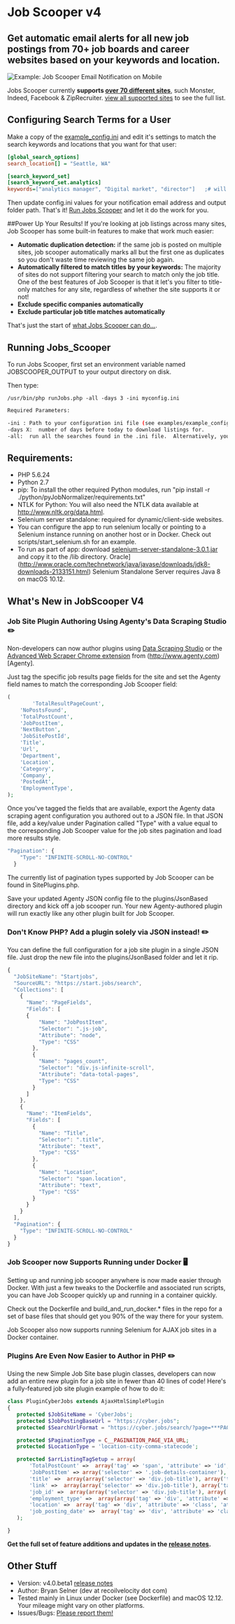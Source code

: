 # Job Scooper v4
## Get automatic email alerts for all new job postings from 70+ job boards and career websites based on your keywords and location.

![Example: Job Scooper Email Notification on Mobile](http://www.bryanselner.com/www-root-wpblog/wp-content/uploads/2014/07/JobScooperResultEmailMobile-250pxw.png "Example: Job Scooper Email Notification on Mobile")

Jobs Scooper currently **supports [over 70 different sites](../../wiki/Job-Sites-Supported-by-Jobs-Scooper)**, such Monster, Indeed, Facebook & ZipRecruiter.  [view all supported sites](../../wiki/Job-Sites-Supported-by-Jobs-Scooper) to see the full list.

## Configuring Search Terms for a User
Make a copy of the [example_config.ini](examples/example_config.ini) and edit it's settings to match the search keywords and locations that you want for that user:
```INI
[global_search_options]
search_location[] = "Seattle, WA"

[search_keyword_set]
[search_keyword_set.analytics]
keywords=["analytics manager", "Digital market", "director"]   ;# will pick up analytics manager and senior/sr analytics manager

```

Then update config.ini values for your notification email address and output folder path.  That's it!  [Run Jobs Scooper](../wiki/Running-Jobs-Scooper) and let it do the work for you.

##Power Up Your Results!
If you're looking at job listings across many sites, Job Scooper has some built-in features to make that work much easier:
* **Automatic duplication detection:**  if the same job is posted on multiple sites, job scooper automatically marks all but the first one as duplicates so you don't waste time reviewing the same job again.
* **Automatically filtered to match titles by your keywords:**  The majority of sites do not support filtering your search to match only the job title.  One of the best features of Job Scooper is that it let's you filter to title-only matches for any site, regardless of whether the site supports it or not!
* **Exclude specific companies automatically**
* **Exclude particular job title matches automatically**

That's just the start of [what Jobs Scooper can do...](../../wiki).

## Running Jobs_Scooper
To run Jobs Scooper, first set an environment variable named JOBSCOOPER_OUTPUT to your output directory on disk.

Then type:
```
/usr/bin/php runJobs.php -all -days 3 -ini myconfig.ini
```

```bash
Required Parameters:

-ini : Path to your configuration ini file (see examples/example_config.ini)
-days X:  number of days before today to download listings for.
-all:  run all the searches found in the .ini file.  Alternatively, you can specify the name of a single job site to run only that site's searches.  e.g. ``-amazon``
```

## Requirements: 
* PHP 5.6.24 
* Python 2.7
* pip:  To install the other required Python modules, run "pip install -r ./python/pyJobNormalizer/requirements.txt"
* NTLK for Python:  You will also need the NTLK data available at http://www.nltk.org/data.html.
* Selenium server standalone:  required for dynamic/client-side websites.  
 * You can configure the app to run selenium locally or pointing to a Selenium instance running on another host or in Docker.  Check out scripts/start_selenium.sh for an example. 
 * To run as part of app:  download [selenium-server-standalone-3.0.1.jar](http://selenium-release.storage.googleapis.com/index.html?path=3.0.1) and copy it to the /lib directory. Oracle](http://www.oracle.com/technetwork/java/javase/downloads/jdk8-downloads-2133151.html)  Selenium Standalone Server requires Java 8 on macOS 10.12. 


## What's New in JobScooper V4
### Job Site Plugin Authoring Using Agenty's Data Scraping Studio  ✏️ 
Non-developers can now author plugins using [Data Scraping Studio](https://www.agenty.com/data-extraction-software.aspx) or the [Advanced Web Scraper Chrome extension](https://chrome.google.com/webstore/detail/agenty-advanced-web-scrap/gpolcofcjjiooogejfbaamdgmgfehgff?hl=en-US) from (http://www.agenty.com)[Agenty].  

Just tag the specific job results page fields for the site and set the Agenty field names to match the corresponding Job Scooper field: 
```php
(
        'TotalResultPageCount',
	'NoPostsFound',
	'TotalPostCount',
	'JobPostItem',
	'NextButton',
	'JobSitePostId',
	'Title',
	'Url',
	'Department',
	'Location',
	'Category',
	'Company',
	'PostedAt',
	'EmploymentType',
);
```

Once you've tagged the fields that are available, export the Agenty data scraping agent configuration you authored out to a JSON file.  In that JSON file, add a key/value under Pagination called "Type" with a value equal to the corresponding Job Scooper value for the job sites pagination and load more results style.

```javascript
"Pagination": {
    "Type": "INFINITE-SCROLL-NO-CONTROL"
  }
```

The currently list of pagination types supported by Job Scooper can be found in SitePlugins.php. 

Save your updated Agenty JSON config file to the plugins/JsonBased directory and kick off a job scooper run.  Your new Agenty-authored plugin will run exactly like any other plugin built for Job Scooper. 

### Don't Know PHP?  Add a plugin solely via JSON instead!  ✏️ 
You can define the full configuration for a job site plugin in a single JSON file.  Just drop the new file into the plugins/JsonBased folder and let it rip.  

```javascript
{
  "JobSiteName": "Startjobs",
  "SourceURL": "https://start.jobs/search",
  "Collections": [
    {
      "Name": "PageFields",
      "Fields": [
      {
          "Name": "JobPostItem",
          "Selector": ".js-job",
          "Attribute": "node",
          "Type": "CSS"
        },
        {
          "Name": "pages_count",
          "Selector": "div.js-infinite-scroll",
          "Attribute": "data-total-pages",
          "Type": "CSS"
        }
      ]
    },
    {
      "Name": "ItemFields",
      "Fields": [
        {
          "Name": "Title",
          "Selector": ".title",
          "Attribute": "text",
          "Type": "CSS"
        },
        {
          "Name": "Location",
          "Selector": "span.location",
          "Attribute": "text",
          "Type": "CSS"
        }
      }
    }
  ],
  "Pagination": {
    "Type": "INFINITE-SCROLL-NO-CONTROL"
  }
}
```

### Job Scooper now Supports Running under Docker 🖥 
Setting up and running job scooper anywhere is now made easier through Docker.  With just a few tweaks to the Dockerfile and associated run scripts, you can have Job Scooper quickly up and running in a container quickly.

Check out the Dockerfile and build_and_run_docker.* files in the repo for a set of base files that should get you 90% of the way there for your system.

Job Scooper also now supports running Selenium for AJAX job sites in a Docker container. 


### Plugins Are Even Now Easier to Author in PHP ✏️ 
Using the new Simple Job Site base plugin classes, developers can now add an entire new plugin for a job site in fewer than 40 lines of code!  Here's a fully-featured job site plugin example of how to do it:

 ```php
class PluginCyberJobs extends AjaxHtmlSimplePlugin
{
    protected $JobSiteName = 'CyberJobs';
    protected $JobPostingBaseUrl = "https://cyber.jobs";
    protected $SearchUrlFormat = "https://cyber.jobs/search/?page=***PAGE_NUMBER***&searchterms=***KEYWORDS***&searchlocation=***LOCATION***&newsearch=true&originalsearch=true&sorttype=date";

    protected $PaginationType = C__PAGINATION_PAGE_VIA_URL;
    protected $LocationType = 'location-city-comma-statecode';

    protected $arrListingTagSetup = array(
        'TotalPostCount' =>  array('tag' => 'span', 'attribute' => 'id', 'attribute_value' =>'total-result-count', 'return_attribute' => 'text', 'return_value_regex' => '/.*?(\d+).*?/'),
        'JobPostItem' => array('selector' => '.job-details-container'),
        'title' =>  array(array('selector' => 'div.job-title'), array('tag' => 'a'), 'return_attribute' => 'text'),
        'link' =>  array(array('selector' => 'div.job-title'), array('tag' => 'a'), 'return_attribute' => 'href'),
        'job_id' =>  array(array('selector' => 'div.job-title'), array('tag' => 'a'), 'return_attribute' => 'href', 'return_value_regex' =>'/.*?(\d+)$/'),
        'employment_type' =>  array(array('tag' => 'div', 'attribute' => 'class', 'attribute_value' =>'wage'), array('tag' => 'span')),
        'location' =>  array('tag' => 'div', 'attribute' => 'class', 'attribute_value' =>'location'),
        'job_posting_date' =>  array('tag' => 'div', 'attribute' => 'class', 'attribute_value' =>'posted')
    );

}
```

**Get the full set of feature additions and updates in the [release notes](../../releases).**

## Other Stuff
* Version:  v4.0.beta1 [release notes](../../releases)
* Author:  Bryan Selner (dev at recoilvelocity dot com)
* Tested mainly in Linux under Docker (see Dockerfile) and macOS 12.12.  Your mileage might vary on other platforms.
* Issues/Bugs:  [Please report them!](../../issues)
